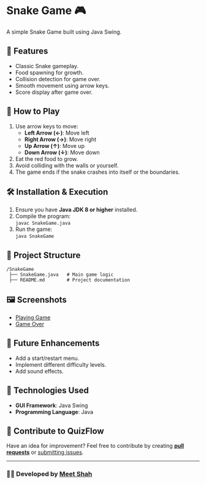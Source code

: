# Snake Game 🎮  

A simple Snake Game built using Java Swing.  

## 🚀 Features  
- Classic Snake gameplay.  
- Food spawning for growth.  
- Collision detection for game over.  
- Smooth movement using arrow keys.  
- Score display after game over.  

## 🎯 How to Play  
1. Use arrow keys to move:  
   - **Left Arrow (←)**: Move left  
   - **Right Arrow (→)**: Move right  
   - **Up Arrow (↑)**: Move up  
   - **Down Arrow (↓)**: Move down  
2. Eat the red food to grow.  
3. Avoid colliding with the walls or yourself.  
4. The game ends if the snake crashes into itself or the boundaries.  

## 🛠️ Installation & Execution  
1. Ensure you have **Java JDK 8 or higher** installed.  
2. Compile the program:  
   ```javac SnakeGame.java```
3. Run the game:  
    ```java SnakeGame```

## 📁 Project Structure
```
/SnakeGame
 ├── SnakeGame.java   # Main game logic
 ├── README.md        # Project documentation
```
## 🖼️ Screenshots
- [Playing Game](imgs/Playing_Game.png)
- [Game Over](imgs/Game_Over.png)

## 🔮 Future Enhancements
- Add a start/restart menu.
- Implement different difficulty levels.
- Add sound effects.
    
## 📌 Technologies Used

- **GUI Framework**: Java Swing
- **Programming Language**: Java

## 🤝 Contribute to QuizFlow  

Have an idea for improvement? Feel free to contribute by creating [**pull requests**](https://github.com/themeetshah/snake-game/pulls) or [submitting issues](https://github.com/themeetshah/snake-game/issues).  

---

### 👨‍💻 Developed by [**Meet Shah**](https://github.com/themeetshah)
